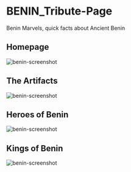 # BENIN_Tribute-Page
Benin Marvels, quick facts about Ancient Benin

## Homepage
![benin-screenshot](https://user-images.githubusercontent.com/89559981/151665742-7dd9377e-2d5f-49f7-a982-f7436e54efb9.png)

## The Artifacts
![benin-screenshot](https://user-images.githubusercontent.com/89559981/155896127-206796f8-fe0c-4685-8e77-8d295057b354.png)

## Heroes of Benin
![benin-screenshot](https://user-images.githubusercontent.com/89559981/156829615-4e4fc1c6-89c3-4157-ba5c-e2eb86d85ade.png)

## Kings of Benin
![benin-screenshot](https://user-images.githubusercontent.com/89559981/155899719-7a57f24c-b911-423e-9af6-cb3dc8c555fa.png)

